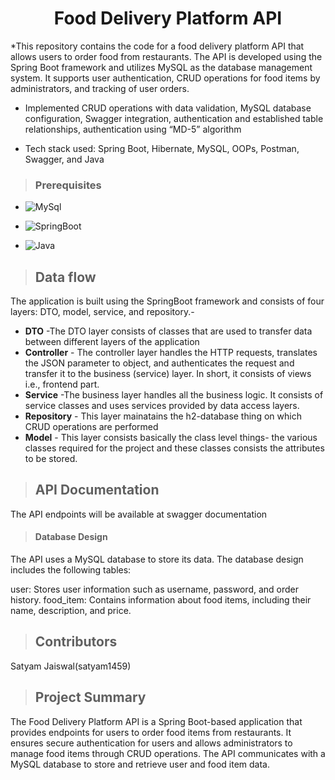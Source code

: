 <h1 align="center"> 
Food Delivery Platform API</h1>

*This repository contains the code for a food delivery platform API that allows users to order food from restaurants. The API is developed using the Spring Boot framework and utilizes MySQL as the database management system. It supports user authentication, CRUD operations for food items by administrators, and tracking of user orders.

* Implemented CRUD operations with data validation, MySQL database configuration, 
Swagger integration, authentication and established table relationships, authentication 
using “MD-5” algorithm

* Tech stack used: Spring Boot, Hibernate, MySQL, OOPs, Postman, Swagger, and Java
>### Prerequisites
* ![MySql](https://img.shields.io/badge/DBMS-MYSQL%205.7%20or%20Higher-red)
 * ![SpringBoot](https://img.shields.io/badge/Framework-SpringBoot-green)


* ![Java](https://img.shields.io/badge/Language-Java%208%20or%20higher-yellow)

>## Data flow
 The application is built using the SpringBoot framework and consists of four layers: DTO, model, service, and repository.-

* **DTO** -The DTO layer consists of classes that are used to transfer data between different layers of the application
* **Controller** - The controller layer handles the HTTP requests, translates the JSON parameter to object, and authenticates the request and transfer it to the business (service) layer. In short, it consists of views i.e., frontend part.
* **Service** -The business layer handles all the business logic. It consists of service classes and uses services provided by data access layers.
* **Repository** - This layer mainatains the h2-database thing on which CRUD operations are performed
* **Model** - This layer consists basically the class level things- the various classes required for the project and these classes consists the attributes to be stored.

>## API Documentation
The API endpoints will be available at swagger documentation

>#### Database Design
The API uses a MySQL database to store its data. The database design includes the following tables:

user: Stores user information such as username, password, and order history.
food_item: Contains information about food items, including their name, description, and price.

>## Contributors

Satyam Jaiswal(satyam1459)

>## Project Summary
The Food Delivery Platform API is a Spring Boot-based application that provides endpoints for users to order food items from restaurants. It ensures secure authentication for users and allows administrators to manage food items through CRUD operations. The API communicates with a MySQL database to store and retrieve user and food item data.
